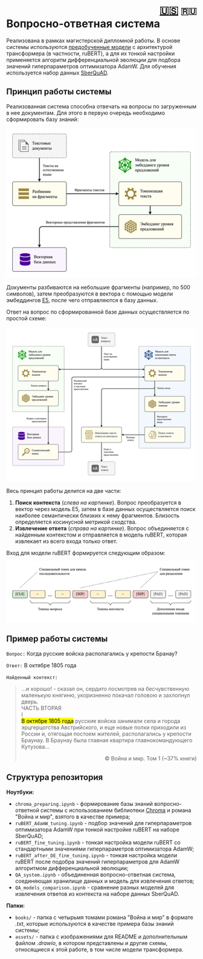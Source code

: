 <h1><div align="right">
<a href="README.md">🇺🇸</a>
<code>🇷🇺</code> 
</div>
Вопросно-ответная система
</h1>

Реализована в рамках магистерской дипломной работы. В основе системы используются [предобученные модели](https://arxiv.org/abs/2309.10931) с архитектурой трансформера (в частности, ruBERT), а для их тонкой настройки применяется алгоритм дифференциальной эволюции для подбора значений гиперпараметров оптимизатора AdamW. Для обучения используется набор данных [SberQuAD](https://huggingface.co/datasets/kuznetsoffandrey/sberquad).

## Принцип работы системы

Реализованная система способна отвечать на вопросы по загруженным в нее документам. Для этого в первую очередь необходимо сформировать базу знаний:

![](assets/RU_DB.jpg)

Документы разбиваются на небольшие фрагменты (например, по 500 символов), затем преобразуются в вектора с помощью модели эмбеддингов [E5](https://arxiv.org/abs/2402.05672), после чего отправляются в базу данных.

Ответ на вопрос по сформированной базе данных осуществляется по простой схеме:

![](assets/RU_concept.jpg)

Весь принцип работы делится на две части:
1. **Поиск контекста** (*слева на картинке*). Вопрос преобразуется в вектор через модель E5, затем в базе данных осуществляется поиск наиболее семантически близких к нему фрагментов. Близость определяется косинусной метрикой сходства.
2. **Извлечение ответа** (*справа на картинке*). Вопрос объединяется с найденным контекстом и отправляется в модель ruBERT, которая извлекает из всего входа только ответ.

Вход для модели ruBERT формируется следующим образом:

![](assets/RU_input.jpg)

## Пример работы системы

`Вопрос:` Когда русские войска располагались у крепости Бранау?

`Ответ:` В октябре 1805 года

`Найденный контекст:` 
> ...и хорошо! - сказал он, сердито посмотрев на бесчувственную маленькую княгиню, укоризненно покачал головою и захлопнул дверь.<br>
ЧАСТЬ BTОРАЯ<br>
I<br>
<mark>В октябре 1805 года</mark> русские войска занимали села и города эрцгерцогства Австрийского, и еще новые полки приходили из России и, отягощая постоем жителей, располагались у крепости Браунау. В Браунау была главная квартира главнокомандующего Кутузова... <p align="right">© Война и мир. Том 1 (~37% книги)</p>

## Структура репозитория

**Ноутбуки:**
- `chroma_preparing.ipynb` - формирование базы знаний вопросно-ответной системы с использованием библиотеки [Chroma](https://www.trychroma.com/) и романа "Война и мир", взятого в качестве примера;
- `ruBERT_AdamW_tuning.ipynb` - подбор значений для гиперпараметров оптимизатора AdamW при тонкой настройке ruBERT на наборе SberQuAD;
- `ruBERT_fine_tuning.ipynb` - тонкая настройка модели ruBERT со стандартными значениями гиперпараметров оптимизатора AdamW;
- `ruBERT_after_DE_fine_tuning.ipynb` - тонкая настройка модели ruBERT после подобра значений гиперпараметров для AdamW алгоритмом дифференциальной эволюции;
- `QA_system.ipynb` - объединенная вопросно-ответная система, соединяющая хранилище данных и модель для извлечения ответов;
- `QA_models_comparison.ipynb` - сравнение разных моделей для извлечения ответов из контекста на наборе данных SberQuAD.

**Папки:**
- `books/` - папка с четырьмя томами романа "Война и мир" в формате *.txt*, которые используются в качестве примера базы знаний системы;
- `assets/` - папка с изображениями для README и дополнительным файлом *.drawio*, в котором представлены и другие схемы, относящиеся к этой работе, в том числе модели трансформера.